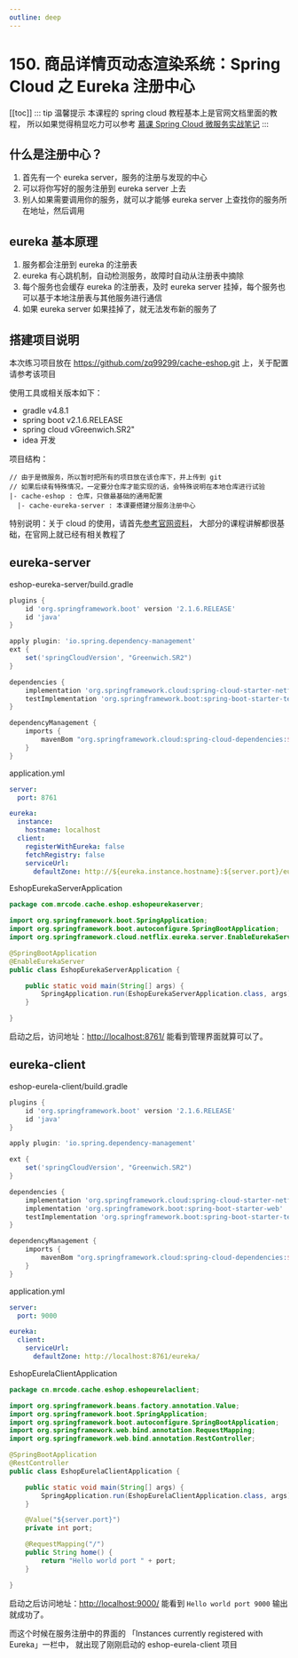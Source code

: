 ```yaml
---
outline: deep
---
```

# 150. 商品详情页动态渲染系统：Spring Cloud 之 Eureka 注册中心

[[toc]]
::: tip 温馨提示
本课程的 spring cloud 教程基本上是官网文档里面的教程，
所以如果觉得稍显吃力可以参考 [慕课 Spring Cloud 微服务实战笔记](https://github.com/zq99299/essay-note/blob/master/chapter/imooc/spring_cloud/index.md)
:::

## 什么是注册中心？

1. 首先有一个 eureka server，服务的注册与发现的中心
2. 可以将你写好的服务注册到 eureka server 上去
3. 别人如果需要调用你的服务，就可以才能够 eureka server 上查找你的服务所在地址，然后调用

## eureka 基本原理

1. 服务都会注册到 eureka 的注册表
2. eureka 有心跳机制，自动检测服务，故障时自动从注册表中摘除
3. 每个服务也会缓存 eureka 的注册表，及时 eureka server 挂掉，每个服务也可以基于本地注册表与其他服务进行通信
4. 如果 eureka server 如果挂掉了，就无法发布新的服务了

## 搭建项目说明

本次练习项目放在 <https://github.com/zq99299/cache-eshop.git> 上，关于配置请参考该项目

使用工具或相关版本如下：

- gradle v4.8.1
- spring boot v2.1.6.RELEASE
- spring cloud vGreenwich.SR2"
- idea 开发

项目结构：

```
// 由于是微服务，所以暂时把所有的项目放在该仓库下，并上传到 git
// 如果后续有特殊情况，一定要分仓库才能实现的话，会特殊说明在本地仓库进行试验
|- cache-eshop : 仓库，只做最基础的通用配置
  |- cache-eureka-server : 本课要搭建分服务注册中心
```

特别说明：关于 cloud 的使用，请首先[参考官网资料](https://cloud.spring.io/spring-cloud-static/Greenwich.SR2/single/spring-cloud.html)，
大部分的课程讲解都很基础，在官网上就已经有相关教程了

## eureka-server

eshop-eureka-server/build.gradle

```groovy
plugins {
    id 'org.springframework.boot' version '2.1.6.RELEASE'
    id 'java'
}

apply plugin: 'io.spring.dependency-management'
ext {
    set('springCloudVersion', "Greenwich.SR2")
}

dependencies {
    implementation 'org.springframework.cloud:spring-cloud-starter-netflix-eureka-server'
    testImplementation 'org.springframework.boot:spring-boot-starter-test'
}

dependencyManagement {
    imports {
        mavenBom "org.springframework.cloud:spring-cloud-dependencies:${springCloudVersion}"
    }
}

```

application.yml

```yml
server:
  port: 8761

eureka:
  instance:
    hostname: localhost
  client:
    registerWithEureka: false
    fetchRegistry: false
    serviceUrl:
      defaultZone: http://${eureka.instance.hostname}:${server.port}/eureka/
```

EshopEurekaServerApplication

```java
package com.mrcode.cache.eshop.eshopeurekaserver;

import org.springframework.boot.SpringApplication;
import org.springframework.boot.autoconfigure.SpringBootApplication;
import org.springframework.cloud.netflix.eureka.server.EnableEurekaServer;

@SpringBootApplication
@EnableEurekaServer
public class EshopEurekaServerApplication {

    public static void main(String[] args) {
        SpringApplication.run(EshopEurekaServerApplication.class, args);
    }

}
```

启动之后，访问地址：<http://localhost:8761/> 能看到管理界面就算可以了。

## eureka-client

eshop-eurela-client/build.gradle

```groovy
plugins {
    id 'org.springframework.boot' version '2.1.6.RELEASE'
    id 'java'
}

apply plugin: 'io.spring.dependency-management'

ext {
    set('springCloudVersion', "Greenwich.SR2")
}

dependencies {
    implementation 'org.springframework.cloud:spring-cloud-starter-netflix-eureka-client'
    implementation 'org.springframework.boot:spring-boot-starter-web'
    testImplementation 'org.springframework.boot:spring-boot-starter-test'
}

dependencyManagement {
    imports {
        mavenBom "org.springframework.cloud:spring-cloud-dependencies:${springCloudVersion}"
    }
}

```

application.yml

```yml
server:
  port: 9000

eureka:
  client:
    serviceUrl:
      defaultZone: http://localhost:8761/eureka/
```

EshopEurelaClientApplication

```java
package cn.mrcode.cache.eshop.eshopeurelaclient;

import org.springframework.beans.factory.annotation.Value;
import org.springframework.boot.SpringApplication;
import org.springframework.boot.autoconfigure.SpringBootApplication;
import org.springframework.web.bind.annotation.RequestMapping;
import org.springframework.web.bind.annotation.RestController;

@SpringBootApplication
@RestController
public class EshopEurelaClientApplication {

    public static void main(String[] args) {
        SpringApplication.run(EshopEurelaClientApplication.class, args);
    }

    @Value("${server.port}")
    private int port;

    @RequestMapping("/")
    public String home() {
        return "Hello world port " + port;
    }

}

```

启动之后访问地址：<http://localhost:9000/> 能看到 `Hello world port 9000` 输出就成功了。

而这个时候在服务注册中的界面的 「Instances currently registered with Eureka」一栏中，
就出现了刚刚启动的 eshop-eurela-client 项目
